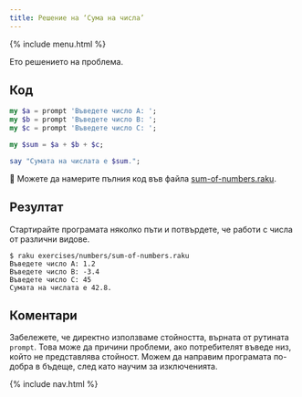 ```yaml
---
title: Решение на ‘Сума на числа’
---
```


{% include menu.html %}

Ето решението на проблема.

## Код

```raku
my $a = prompt 'Въведете число А: ';
my $b = prompt 'Въведете число B: ';
my $c = prompt 'Въведете число C: ';

my $sum = $a + $b + $c;

say "Сумата на числата е $sum.";
```

🦋 Можете да намерите пълния код във файла [sum-of-numbers.raku](https://github.com/ash/raku-course/blob/master/exercises/numbers/sum-of-numbers.raku).

## Резултат

Стартирайте програмата няколко пъти и потвърдете, че работи с числа от различни видове.

```console
$ raku exercises/numbers/sum-of-numbers.raku
Въведете число А: 1.2
Въведете число B: -3.4
Въведете число C: 45
Сумата на числата е 42.8.
```

## Коментари

Забележете, че директно използваме стойността, върната от рутината `prompt`. Това може да причини проблеми, ако потребителят въведе низ, който не представлява стойност. Можем да направим програмата по-добра в бъдеще, след като научим за изключенията.

{% include nav.html %}
